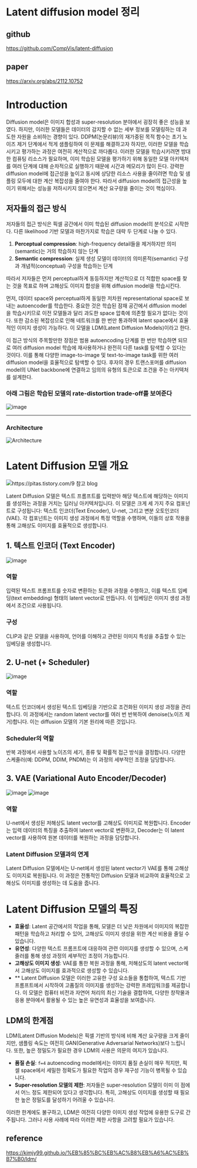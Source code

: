
# Latent diffusion model 정리

## github
https://github.com/CompVis/latent-diffusion
## paper
https://arxiv.org/abs/2112.10752


# Introduction

Diffusion model은 이미지 합성과 super-resolution 분야에서 굉장히 좋은 성능을 보였다. 하지만, 이러한 모델들은 데이터의 감지할 수 없는 세부 정보를 모델링하는 데 과도한 자원을 소비하는 경향이 있다. DDPM(논문리뷰)의 재가중된 목적 함수는 초기 노이즈 제거 단계에서 적게 샘플링하여 이 문제를 해결하고자 하지만, 이러한 모델을 학습시키고 평가하는 과정은 여전히 계산적으로 까다롭다. 이러한 모델을 학습시키려면 방대한 컴퓨팅 리소스가 필요하며, 이미 학습된 모델을 평가하기 위해 동일한 모델 아키텍처를 여러 단계에 대해 순차적으로 실행하기 때문에 시간과 메모리가 많이 든다. 강력한 diffusion model에 접근성을 높이고 동시에 상당한 리소스 사용을 줄이려면 학습 및 샘플링 모두에 대한 계산 복잡성을 줄여야 한다. 따라서 diffusion model의 접근성을 높이기 위해서는 성능을 저하시키지 않으면서 계산 요구량을 줄이는 것이 핵심이다.

## 저자들의 접근 방식

저자들의 접근 방식은 픽셀 공간에서 이미 학습된 diffusion model의 분석으로 시작한다. 다른 likelihood 기반 모델과 마찬가지로 학습은 대략 두 단계로 나눌 수 있다.

1. **Perceptual compression**: high-frequency detail들을 제거하지만 의미(semantic)는 거의 학습하지 않는 단계
2. **Semantic compression**: 실제 생성 모델이 데이터의 의미론적(semantic) 구성과 개념적(conceptual) 구성을 학습하는 단계

따라서 저자들은 먼저 perceptual하게 동등하지만 계산적으로 더 적합한 space를 찾는 것을 목표로 하며 고해상도 이미지 합성을 위해 diffusion model을 학습시킨다.

먼저, 데이터 space와 perceptual하게 동일한 저차원 representational space로 보내는 autoencoder를 학습한다. 중요한 것은 학습된 잠재 공간에서 diffusion model을 학습시키므로 이전 모델들과 달리 과도한 space 압축에 의존할 필요가 없다는 것이다. 또한 감소된 복잡성으로 인해 네트워크를 한 번만 통과하여 latent space에서 효율적인 이미지 생성이 가능하다. 이 모델을 LDM(Latent Diffusion Models)이라고 한다.

이 접근 방식의 주목할만한 장점은 범용 autoencoding 단계를 한 번만 학습하면 되므로 여러 diffusion model 학습에 재사용하거나 완전히 다른 task를 탐색할 수 있다는 것이다. 이를 통해 다양한 image-to-image 및 text-to-image task를 위한 여러 diffusion model을 효율적으로 탐색할 수 있다. 후자의 경우 트랜스포머를 diffusion model의 UNet backbone에 연결하고 임의의 유형의 토큰으로 조건을 주는 아키텍처를 설계한다.

### 아래 그림은 학습된 모델의 rate-distortion trade-off를 보여준다
![image](https://github.com/CVKim/Deep-Learing-Review/assets/90014998/ba5fb9c6-823e-455e-b31a-687bc8161c87)
****


### Architecture
![Architecture](https://github.com/CVKim/Deep-Learing-Review/assets/90014998/d5000e9a-d721-4b09-aa37-b63255dca346)

# Latent Diffusion 모델 개요
![https://pitas.tistory.com/9 참고 blog](https://github.com/CVKim/Deep-Learing-Review/assets/90014998/12724388-63e8-4703-a977-0b3bc4d07b2c)

Latent Diffusion 모델은 텍스트 프롬프트를 입력받아 해당 텍스트에 해당하는 이미지를 생성하는 과정을 거치는 딥러닝 아키텍처입니다.
이 모델은 크게 세 가지 주요 컴포넌트로 구성됩니다: 텍스트 인코더(Text Encoder), U-net, 그리고 변분 오토인코더(VAE). 각 컴포넌트는 이미지 생성 과정에서 특정 역할을 수행하며, 이들의 상호 작용을 통해 고해상도 이미지를 효율적으로 생성합니다.

## 1. 텍스트 인코더 (Text Encoder)
![image](https://github.com/CVKim/Deep-Learing-Review/assets/90014998/14edda17-133f-4547-821b-96e8cb763b53)
### 역할
입력된 텍스트 프롬프트를 숫자로 변환하는 토큰화 과정을 수행하고, 이를 텍스트 임베딩(text embedding) 형태의 latent vector로 만듭니다. 이 임베딩은 이미지 생성 과정에서 조건으로 사용됩니다.

### 구성
CLIP과 같은 모델을 사용하여, 언어를 이해하고 관련된 이미지 특성을 추출할 수 있는 임베딩을 생성합니다.

## 2. U-net (+ Scheduler)
![image](https://github.com/CVKim/Deep-Learing-Review/assets/90014998/df214cbb-d99d-4eda-9333-e5766a45c274)
### 역할
텍스트 인코더에서 생성된 텍스트 임베딩을 기반으로 조건화된 이미지 생성 과정을 관리합니다. 이 과정에서는 random latent vector를 여러 번 반복하여 denoise(노이즈 제거)합니다. 이는 diffusion 모델의 기본 원리에 따른 것입니다.

### Scheduler의 역할
반복 과정에서 사용할 노이즈의 세기, 종류 및 확률적 접근 방식을 결정합니다. 다양한 스케줄러(예: DDPM, DDIM, PNDM)는 이 과정의 세부적인 조정을 담당합니다.

## 3. VAE (Variational Auto Encoder/Decoder)
![image](https://github.com/CVKim/Deep-Learing-Review/assets/90014998/5ae4ae76-ed7f-4961-a5f6-be75e4730541)
![image](https://github.com/CVKim/Deep-Learing-Review/assets/90014998/779b7ab4-1132-4203-ad66-52071160ca17)
### 역할
U-net에서 생성된 저해상도 latent vector를 고해상도 이미지로 복원합니다. Encoder는 입력 데이터의 특징을 추출하여 latent vector로 변환하고, Decoder는 이 latent vector를 사용하여 원본 데이터를 복원하는 과정을 담당합니다.

### Latent Diffusion 모델과의 연계
Latent Diffusion 모델에서는 U-net에서 생성된 latent vector가 VAE를 통해 고해상도 이미지로 복원됩니다. 이 과정은 전통적인 Diffusion 모델과 비교하여 효율적으로 고해상도 이미지를 생성하는 데 도움을 줍니다.

# Latent Diffusion 모델의 특징

- **효율성**: Latent 공간에서의 작업을 통해, 모델은 더 낮은 차원에서 이미지의 복잡한 패턴을 학습하고 처리할 수 있어, 고해상도 이미지 생성을 위한 계산 비용을 줄일 수 있습니다.
- **유연성**: 다양한 텍스트 프롬프트에 대응하여 관련 이미지를 생성할 수 있으며, 스케줄러를 통해 생성 과정의 세부적인 조정이 가능합니다.
- **고해상도 이미지 생성**: VAE를 통한 복원 과정을 통해, 저해상도의 latent vector에서 고해상도 이미지를 효과적으로 생성할 수 있습니다.
- ** Latent Diffusion 모델은 이러한 고유한 구성 요소들을 통합하여, 텍스트 기반 프롬프트에서 시작하여 고품질의 이미지를 생성하는 강력한 프레임워크를 제공합니다. 이 모델은 컴퓨터 비전과 자연어 처리의 최신 기술을 결합하여, 다양한 창작물과 응용 분야에서 활용될 수 있는 높은 유연성과 효율성을 보여줍니다.

## LDM의 한계점

LDM(Latent Diffusion Models)은 픽셀 기반의 방식에 비해 계산 요구량을 크게 줄이지만, 샘플링 속도는 여전히 GAN(Generative Adversarial Networks)보다 느립니다. 또한, 높은 정밀도가 필요한 경우 LDM의 사용은 의문의 여지가 있습니다.

- **품질 손실**: `f=4` autoencoding model에서는 이미지 품질 손실이 매우 적지만, 픽셀 space에서 세밀한 정확도가 필요한 작업의 경우 재구성 기능이 병목될 수 있습니다.
- **Super-resolution 모델의 제한**: 저자들은 super-resolution 모델이 이미 이 점에서 어느 정도 제한되어 있다고 생각합니다. 특히, 고해상도 이미지를 생성할 때 필요한 높은 정밀도를 달성하기 어려울 수 있습니다.

이러한 한계에도 불구하고, LDM은 여전히 다양한 이미지 생성 작업에 유용한 도구로 간주됩니다. 그러나 사용 사례에 따라 이러한 제한 사항을 고려할 필요가 있습니다.



## reference

https://kimjy99.github.io/%EB%85%BC%EB%AC%B8%EB%A6%AC%EB%B7%B0/ldm/
